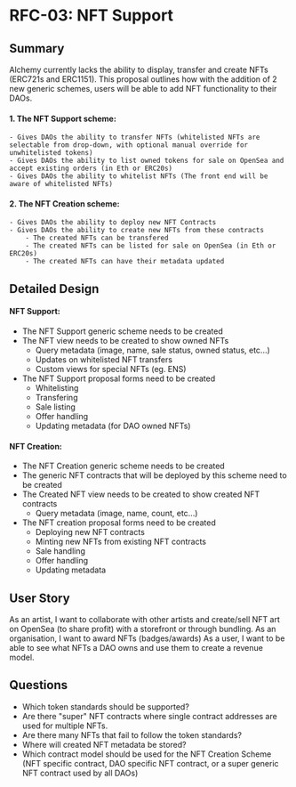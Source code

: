 # RFC-03: NFT Support

## Summary
Alchemy currently lacks the ability to display, transfer and create NFTs (ERC721s and ERC1151).
This proposal outlines how with the addition of 2 new generic schemes, users will be able to add NFT functionality to their DAOs.

#### 1. The **NFT Support** scheme:
    - Gives DAOs the ability to transfer NFTs (whitelisted NFTs are selectable from drop-down, with optional manual override for unwhitelisted tokens)
    - Gives DAOs the ability to list owned tokens for sale on OpenSea and accept existing orders (in Eth or ERC20s)
    - Gives DAOs the ability to whitelist NFTs (The front end will be aware of whitelisted NFTs)

#### 2. The **NFT Creation** scheme:
    - Gives DAOs the ability to deploy new NFT Contracts
    - Gives DAOs the ability to create new NFTs from these contracts
        - The created NFTs can be transfered
        - The created NFTs can be listed for sale on OpenSea (in Eth or ERC20s)
        - The created NFTs can have their metadata updated

## Detailed Design

#### **NFT Support**:
- The NFT Support generic scheme needs to be created
- The NFT view needs to be created to show owned NFTs
    - Query metadata (image, name, sale status, owned status, etc...)
    - Updates on whitelisted NFT transfers
    - Custom views for special NFTs (eg. ENS)
- The NFT Support proposal forms need to be created
    - Whitelisting
    - Transfering
    - Sale listing
    - Offer handling
    - Updating metadata (for DAO owned NFTs)
    

#### **NFT Creation**:
- The NFT Creation generic scheme needs to be created
- The generic NFT contracts that will be deployed by this scheme need to be created
- The Created NFT view needs to be created to show created NFT contracts
    - Query metadata (image, name, count, etc...)
- The NFT creation proposal forms need to be created
    - Deploying new NFT contracts
    - Minting new NFTs from existing NFT contracts
    - Sale handling
    - Offer handling
    - Updating metadata

## User Story
As an artist, I want to collaborate with other artists and create/sell NFT art on OpenSea (to share profit) with a storefront or through bundling.
As an organisation, I want to award NFTs (badges/awards)
As a user, I want to be able to see what NFTs a DAO owns and use them to create a revenue model.

## Questions
- Which token standards should be supported?
- Are there "super" NFT contracts where single contract addresses are used for multiple NFTs.
- Are there many NFTs that fail to follow the token standards?
- Where will created NFT metadata be stored?
- Which contract model should be used for the NFT Creation Scheme (NFT specific contract, DAO specific NFT contract, or a super generic NFT contract used by all DAOs)
